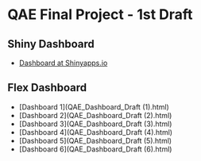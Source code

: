 # QAE Final Project - 1st Draft

## Shiny Dashboard
- [Dashboard at Shinyapps.io](https://lazyquant.shinyapps.io/eda_2022s_project/)
  
## Flex Dashboard
- [Dashboard 1](QAE_Dashboard_Draft (1).html)
- [Dashboard 2](QAE_Dashboard_Draft (2).html)
- [Dashboard 3](QAE_Dashboard_Draft (3).html)
- [Dashboard 4](QAE_Dashboard_Draft (4).html)
- [Dashboard 5](QAE_Dashboard_Draft (5).html)
- [Dashboard 6](QAE_Dashboard_Draft (6).html)
